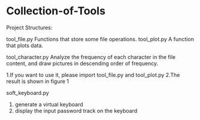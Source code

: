 # Collection-of-Tools
Project Structures:

tool_file.py Functions that store some file operations.
tool_plot.py A function that plots data.

tool_character.py Analyze the frequency of each character in the file content, and draw pictures in descending order of frequency.

1.If you want to use it, please import tool_file.py and tool_plot.py
2.The result is shown in figure 1

soft_keyboard.py 
1. generate a virtual keyboard 
2. display the input password track on the keyboard
